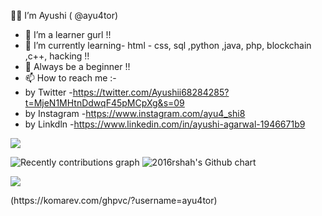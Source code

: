   👩‍🎓 I’m Ayushi ( @ayu4tor)
- 💞️ I’m a learner gurl !!
- 🌱 I’m currently learning- html - css, sql ,python ,java, php, blockchain ,c++, hacking !!
- 🤗 Always be a beginner !!
- 📫 How to reach me :-
- by Twitter -https://twitter.com/Ayushii68284285?t=MjeN1MHtnDdwqF45pMCpXg&s=09
- by Instagram -https://www.instagram.com/ayu4_shi8
- by Linkdln -https://www.linkedin.com/in/ayushi-agarwal-1946671b9
<p align="left"> <img src="https://komarev.com/ghpvc/?username=ayu4tor&style=flat&color=red&label=PROFILE+VIEWS"/> </p>

<!---
ayu4tor/ayu4tor is a ✨ special ✨ repository because its `README.md` (this file) appears on your GitHub profile.
You can click the Preview link to take a look at your changes.
--->
<img src="https://activity-graph.herokuapp.com/graph?username=ayu4tor&custom_title=Recently%20contributions&hide_border=true&area=true&area_color=2895BC&point=FE0000&line=2895BC&theme=react-dark" alt="Recently contributions graph">

<img src="https://ghchart.rshah.org/ayu4tor" alt="2016rshah's Github chart" />

<p align="left"> <img src="https://twitter.com/Ayushii68284285?username=ayu4tor&style=plastic&color=orange&label=PROFILE+VIEWS"/> </p>
(https://komarev.com/ghpvc/?username=ayu4tor)
